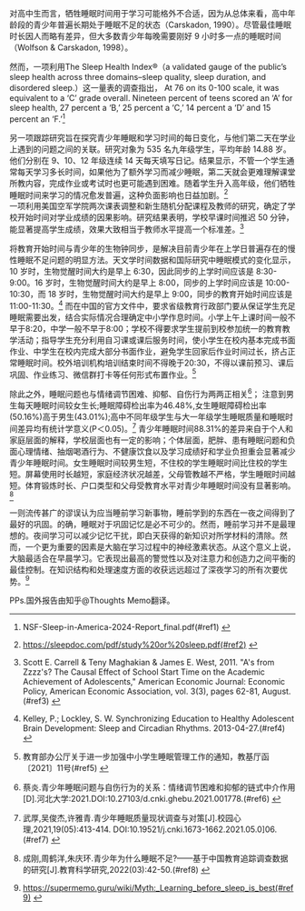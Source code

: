 对高中生而言，牺牲睡眠时间用于学习可能格外不合适，因为从总体来看，高中年龄段的青少年普遍长期处于睡眠不足的状态（Carskadon, 1990）。尽管最佳睡眠时长因人而略有差异，但大多数青少年每晚需要刚好 9 小时多一点的睡眠时间（Wolfson & Carskadon, 1998）。

然而，一项利用The Sleep Health Index®（a validated gauge of the public’s sleep health across three domains–sleep quality, sleep duration, and disordered sleep.）这一量表的调查指出， 
At 76 on its 0-100 scale, it was equivalent to a ‘C’ grade overall. Nineteen percent of teens scored an ‘A’ for sleep health, 27 percent a ‘B,’ 25 percent a ‘C,’ 14 
percent a ‘D’ and 15 percent an ‘F.’[^1]

另一项跟踪研究旨在探究青少年睡眠和学习时间的每日变化，与他们第二天在学业上遇到的问题之间的关联。研究对象为 535 名九年级学生，平均年龄 14.88 岁。他们分别在 9、10、12 年级连续 14 天每天填写日记。结果显示，不管一个学生通常每天学习多长时间，如果他为了额外学习而减少睡眠，第二天就会更难理解课堂所教内容，完成作业或考试时也更可能遇到困难。随着学生升入高年级，他们牺牲睡眠时间来学习的情况愈发普遍，这种负面影响也日益加剧。[^2]  
一项利用美国空军学院两次课表调整和新生随机分配课程及教师的研究，确定了学校开始时间对学业成绩的因果影响。研究结果表明，学校早课时间推迟 50 分钟，能显著提高学生成绩，效果大致相当于教师水平提高一个标准差。[^3] 

将教育开始时间与青少年的生物钟同步，是解决目前青少年在上学日普遍存在的慢性睡眠不足问题的明显方法。天文学时间数据和国际研究中睡眠模式的变化显示，10 岁时，生物觉醒时间大约是早上 6:30，因此同步的上学时间应该是 8:30-9:00。16 岁时，生物觉醒时间大约是早上 8:00，同步的上学时间应该是 10:00-10:30，而 18 岁时，生物觉醒时间大约是早上 9:00，同步的教育开始时间应该是 11:00-11:30。[^4]
而在中国的官方文件中，要求省级教育行政部门要从保证学生充足睡眠需要出发，结合实际情况合理确定中小学作息时间。小学上午上课时间一般不早于8:20，中学一般不早于8:00；学校不得要求学生提前到校参加统一的教育教学活动；指导学生充分利用自习课或课后服务时间，使小学生在校内基本完成书面作业、中学生在校内完成大部分书面作业，避免学生回家后作业时间过长，挤占正常睡眠时间。校外培训机构培训结束时间不得晚于20:30，不得以课前预习、课后巩固、作业练习、微信群打卡等任何形式布置作业。[^5]

除此之外，睡眠问题也与情绪调节困难、抑郁、自伤行为两两正相关[^6]；
注意到男生每天睡眠时间较女生长;睡眠障碍检出率为46.48%,女生睡眠障碍检出率(50.16%)高于男生(43.01%);高中不同年级学生与大一年级学生睡眠质量和睡眠时间差异均有统计学意义(P＜0.05)。[^7]
青少年睡眠时间88.31%的差异来自于个人和家庭层面的解释，学校层面也有一定的影响；个体层面，肥胖、患有睡眠问题和负面心理情绪、抽烟喝酒行为、不健康饮食以及学习成绩好和学业负担重会显著减少青少年睡眠时间。女生睡眠时间较男生短，不住校的学生睡眠时间比住校的学生短。屏幕使用时长越短，家庭经济状况越差，父母管教越不严格，学生睡眠时间越短。体育锻炼时长、户口类型和父母受教育水平对青少年睡眠时间没有显著影响。[^8]

一则流传甚广的谬误认为应当睡前学习新事物，睡前学到的东西在一夜之间得到了最好的巩固。的确，睡眠对于巩固记忆是必不可少的。然而，睡前学习并不是最理想的。夜间学习可以减少记忆干扰，即白天获得的新知识对所学材料的清除。然而，一个更为重要的因素是大脑在学习过程中的神经激素状态。从这个意义上说，大脑最适合在早晨学习。它表现出最高的警觉性以及对注意力和创造力之间平衡的最佳控制。在知识结构和处理速度方面的收获远远超过了深夜学习的所有次要优势。[^9]


[^1]:NSF-Sleep-in-America-2024-Report_final.pdf(#ref1)
<span id='ref1'><span>

[^2]:https://sleepdoc.com/pdf/study%20or%20sleep.pdf(#ref2)
<span id='ref2'><span>

[^3]:Scott E. Carrell & Teny Maghakian & James E. West, 2011. "A's from Zzzz's? The Causal Effect of School Start Time on the Academic Achievement of Adolescents," American Economic Journal: Economic Policy, American Economic Association, vol. 3(3), pages 62-81, August.(#ref3)
<span id='ref3'><span>

[^4]:Kelley, P.; Lockley, S. W. Synchronizing Education to Healthy Adolescent Brain Development: Sleep and Circadian Rhythms. 2013-04-27.(#ref4)
<span id='ref4'><span>

PPs.国外报告由知乎@Thoughts Memo翻译。

[^5]:教育部办公厅关于进一步加强中小学生睡眠管理工作的通知，教基厅函〔2021〕11号(#ref5)
<span id='ref5'><span>

[^6]:蔡炎.青少年睡眠问题与自伤行为的关系：情绪调节困难和抑郁的链式中介作用[D].河北大学:2021.DOI:10.27103/d.cnki.ghebu.2021.001778.(#ref6)
<span id='ref6'><span>

[^7]:武厚,吴俊杰,许雅青.青少年睡眠质量现状调查与对策[J].校园心理,2021,19(05):413-414. DOI:10.19521/j.cnki.1673-1662.2021.05.0]06.(#ref7)
<span id='ref7'><span>

[^8]:成刚,周鹤洋,朱庆环.青少年为什么睡眠不足?——基于中国教育追踪调查数据的研究[J].教育科学研究,2022(03):42-50.(#ref8)
<span id='ref8'><span>

[^9]:https://supermemo.guru/wiki/Myth:_Learning_before_sleep_is_best(#ref9)
<span id='ref9'><span>


